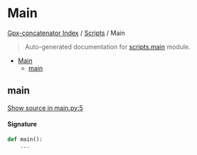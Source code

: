# Main

[Gpx-concatenator Index](../README.md#gpx-concatenator-index) /
[Scripts](./index.md#scripts) /
Main

> Auto-generated documentation for [scripts.main](../../scripts/main.py) module.

- [Main](#main)
  - [main](#main)

## main

[Show source in main.py:5](../../scripts/main.py#L5)

#### Signature

```python
def main():
    ...
```